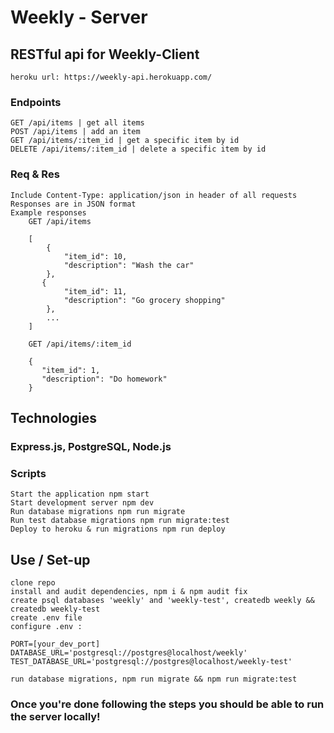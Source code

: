 # Weekly - Server

## RESTful api for Weekly-Client

    heroku url: https://weekly-api.herokuapp.com/

### Endpoints

    GET /api/items | get all items
    POST /api/items | add an item
    GET /api/items/:item_id | get a specific item by id
    DELETE /api/items/:item_id | delete a specific item by id

### Req & Res

    Include Content-Type: application/json in header of all requests
    Responses are in JSON format
    Example responses
        GET /api/items

        [
            {
                "item_id": 10,
                "description": "Wash the car"
            },
           {
                "item_id": 11,
                "description": "Go grocery shopping"
            },
            ...
        ]

        GET /api/items/:item_id

        {
           "item_id": 1,
           "description": "Do homework"
        }

## Technologies

### Express.js, PostgreSQL, Node.js
### Scripts

    Start the application npm start
    Start development server npm dev
    Run database migrations npm run migrate
    Run test database migrations npm run migrate:test
    Deploy to heroku & run migrations npm run deploy

## Use / Set-up

    clone repo
    install and audit dependencies, npm i & npm audit fix
    create psql databases 'weekly' and 'weekly-test', createdb weekly && createdb weekly-test
    create .env file
    configure .env :

    PORT=[your_dev_port]
    DATABASE_URL='postgresql://postgres@localhost/weekly'
    TEST_DATABASE_URL='postgresql://postgres@localhost/weekly-test'

    run database migrations, npm run migrate && npm run migrate:test

### Once you're done following the steps you should be able to run the server locally!

